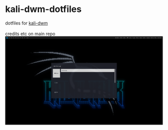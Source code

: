 # kali-dwm-dotfiles
dotfiles for [kali-dwm](https://gitlab.com/mr00k3/kali-dwm) <br><br>
credits etc on main repo 
![screenshot](kali-dwm-5.png)